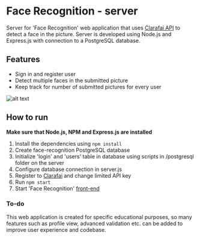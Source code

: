 # Face Recognition - server

Server for 'Face Recognition' web application that uses [Clarafai API](https://docs.clarifai.com/api-guide/predict) to detect a face in the picture. Server is developed using Node.js and Express.js with connection to a PostgreSQL database. 

## Features
* Sign in and register user
* Detect multiple faces in the submitted picture
* Keep track for number of submitted pictures for every user 

![alt text](https://i.imgur.com/7CQxhyD.png "Face Recognition")

## How to run

__Make sure that Node.js, NPM and Express.js are installed__

1) Install the dependencies using `npm install`
2) Create face-recognition PostgreSQL database 
3) Initialize 'login' and 'users' table in database using scripts in /postgresql folder on the server
4) Configure database connection in server.js
5) Register to [Clarafai](https://www.clarifai.com/) and change limited API key
6) Run `npm start`
7) Start 'Face Recognition' [front-end](https://github.com/nemanjarogic/face-recognition)

### To-do

This web application is created for specific educational purposes, so many features such as profile view, advanced validation etc. can be added to improve user experience and codebase.
